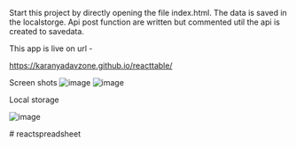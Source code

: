 Start this project by directly opening the file index.html.
The data is saved in the localstorge.
Api post function are written but commented util the api is created to savedata.

This app is live on url - 

https://karanyadavzone.github.io/reacttable/

Screen shots
![image](https://user-images.githubusercontent.com/28605589/235168022-344a5b3c-e57e-4099-849a-182c67620a02.png)
![image](https://user-images.githubusercontent.com/28605589/235168137-5057e7cd-ac1e-465f-a0e6-484b76262235.png)

Local storage

![image](https://user-images.githubusercontent.com/28605589/235168556-89b9fcb2-057d-4041-aa6e-9c9e202dd72e.png)

#   r e a c t s p r e a d s h e e t  
 